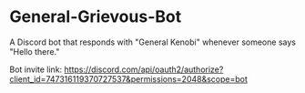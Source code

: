 # General-Grievous-Bot

A Discord bot that responds with "General Kenobi" whenever someone says "Hello there."

Bot invite link: https://discord.com/api/oauth2/authorize?client_id=747316119370727537&permissions=2048&scope=bot

